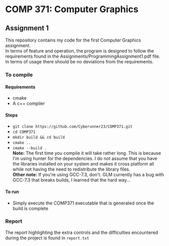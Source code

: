 
COMP 371: Computer Graphics
===========================

## Assignment 1

This repository contains my code for the first Computer Graphics assignment.
<br/>  In terms of feature and operation, the program is designed to follow
the requirements found in the Assignments/ProgrammingAssignment1.pdf file.
<br/>  In terms of usage there should be no deviations from the requirements.

### To compile

#### Requirements
 * cmake
 * A c++ compiler
 
#### Steps
 * `git clone https://github.com/Cyberunner23/COMP371.git`
 * `cd COMP371`
 * `mkdir build && cd build`
 * `cmake ..`
 * `cmake --build .`
 <br/>  **Note:** The first time you compile it will take rather long.
 This is because I'm using hunter for the dependencies. I do not assume
 that you have the libraries installed on your system and makes it 
 cross platform all while not having the need to redistribute the library
 files. 
 <br/>  **Other note:** If you're using GCC-7.3, don't. GLM currently has a bug
 with GCC-7.3 that breaks builds, I learned that the hard way...
 
#### To run
 * Simply execute the COMP371 executable that is generated once the build is complete

### Report

 The report highlighting the extra controls and the difficulties encountered 
 during the project is found in ```report.txt```